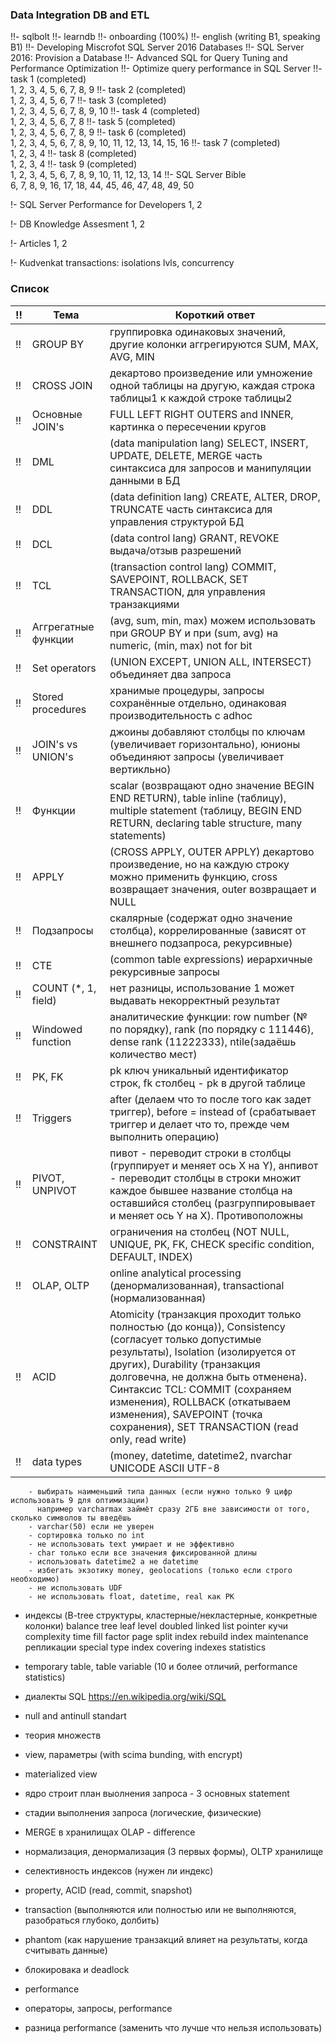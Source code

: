 <h3>Data Integration DB and ETL</h3>

!!- sqlbolt
!!- learndb
!!- onboarding (100%)
!!- english (writing B1, speaking B1)
!!- Developing Miscrofot SQL Server 2016 Databases
!!- SQL Server 2016: Provision a Database
!!- Advanced SQL for Query Tuning and Performance Optimization
!!- Optimize query performance in SQL Server
!!- task 1 (completed) <br />
	1, 2, 3, 4, 5, 6, 7, 8, 9
!!- task 2 (completed) <br />
	1, 2, 3, 4, 5, 6, 7
!!- task 3 (completed) <br />
	1, 2, 3, 4, 5, 6, 7, 8, 9, 10
!!- task 4 (completed) <br />
	1, 2, 3, 4, 5, 6, 7, 8
!!- task 5 (completed) <br />
	1, 2, 3, 4, 5, 6, 7, 8, 9
!!- task 6 (completed) <br />
	1, 2, 3, 4, 5, 6, 7, 8, 9, 10, 11, 12, 13, 14, 15, 16
!!- task 7 (completed) <br />
	1, 2, 3, 4 
!!- task 8 (completed) <br />
	1, 2, 3, 4
!!- task 9 (completed) <br />
	1, 2, 3, 4, 5, 6, 7, 8, 9, 10, 11, 12, 13, 14
!!- SQL Server Bible <br />
	6, 7, 8, 9, 16, 17, 18, 44, 45, 46, 47, 48, 49, 50

!- SQL Server Performance for Developers
	1, 2

!- DB Knowledge Assesment
	1, 2

!- Articles
	1, 2

!- Kudvenkat
	transactions: isolations lvls, concurrency
	

<h3>Список</h3>

| !! | Тема | Короткий ответ
--- | ---  | --- 
!!  | GROUP BY  | группировка одинаковых значений, другие колонки аггрегируются SUM, MAX, AVG, MIN
!!  | CROSS JOIN  | декартово произведение или умножение одной таблицы на другую, каждая строка таблицы1 к каждой строке таблицы2
!!  | Основные JOIN's | FULL LEFT RIGHT OUTERS and INNER, картинка о пересечении кругов
!!  | DML  | (data manipulation lang) SELECT, INSERT, UPDATE, DELETE, MERGE часть синтаксиса для запросов и манипуляции данными в БД
!!  | DDL  | (data definition lang) CREATE, ALTER, DROP, TRUNCATE часть синтаксиса для управления структурой БД
!!  | DCL  | (data control lang) GRANT, REVOKE выдача/отзыв разрешений 
!!  | TCL  | (transaction control lang) COMMIT, SAVEPOINT, ROLLBACK, SET TRANSACTION, для управления транзакциями
!!  | Аггрегатные функции | (avg, sum, min, max) можем использовать при GROUP BY и при (sum, avg) на numeric, (min, max) not for bit
!!  | Set operators | (UNION EXCEPT, UNION ALL, INTERSECT) объединяет два запроса
!!  | Stored procedures | хранимые процедуры, запросы сохранённые отдельно, одинаковая производительность с adhoc
!!  | JOIN's vs UNION's | джоины добавляют столбцы по ключам (увеличивает горизонтально), юнионы объединяют запросы (увеличивает вертикльно)
!!  | Функции | scalar (возвращают одно значение BEGIN END RETURN), table inline (таблицу), multiple statement (таблицу, BEGIN END RETURN, declaring table structure, many statements)
!!  | APPLY | (CROSS APPLY, OUTER APPLY) декартово произведение, но на каждую строку можно применить функцию, cross возвращает значения, outer возвращает и NULL 
!!  | Подзапросы | скалярные (содержат одно значение столбца), коррелированные (зависят от внешнего подзапроса, рекурсивные)
!!  | CTE  | (common table expressions) иерархичные рекурсивные запросы
!!  | COUNT (*, 1, field) | нет разницы, использование 1 может выдавать некорректный результат
!!  | Windowed function | аналитические функции: row number (№ по порядку), rank (по порядку с 111446), dense rank (11222333), ntile(задаёшь количество мест)
!!  | PK, FK | pk ключ уникальный идентификатор строк, fk столбец - pk в другой таблице
!!  | Triggers | after (делаем что то после того как задет триггер), before = instead of (срабатывает триггер и делает что то, прежде чем выполнить операцию)
!!  | PIVOT, UNPIVOT | пивот - переводит строки в столбцы (группирует и меняет ось X на Y), анпивот - переводит столбцы в строки множит каждое бывшее название столбца на оставшийся столбец (разгруппировывает и меняет ось Y на X). Противоположны
!!  | CONSTRAINT | ограничения на столбец (NOT NULL, UNIQUE, PK, FK, CHECK specific condition, DEFAULT, INDEX)
!!  | OLAP, OLTP | online analytical processing (денормализованная), transactional (нормализованная)
!!  | ACID | Atomicity (транзакция проходит только полностью (до конца)), Consistency (согласует только допустимые результаты), Isolation (изолируется от других), Durability (транзакция долговечна, не должна быть отменена). Синтаксис TCL: COMMIT (сохраняем изменения), ROLLBACK (откатываем изменения), SAVEPOINT (точка сохранения), SET TRANSACTION (read only, read write)
!!  | data types | (money, datetime, datetime2, nvarchar UNICODE ASCII UTF-8
		- выбирать наименьший типа данных (если нужно только 9 цифр использовать 9 для оптимизации)
		  например varcharmax займёт сразу 2ГБ вне зависимости от того, сколько символов ты введёшь
		- varchar(50) если не уверен 
		- сортировка только по int
		- не использовать text умирает и не эффективно
		- char только если все значения фиксированной длины
		- использовать datetime2 а не datetime
		- избегать экзотику money, geolocations (только если строго необходимо)
		- не использовать UDF
		- не использовать float, datetime, real как PK


- индексы (B-tree структуры, кластерные/некластерные, конкретные колонки)
	balance tree
	leaf level
	doubled linked list
	pointer
	кучи
	complexity time
	fill factor
	page split
	index rebuild
	index maintenance
	репликации
	special type index
	covering indexes
	statistics
	
- temporary table, table variable (10 и более отличий, performance statistics)
- диалекты SQL https://en.wikipedia.org/wiki/SQL
- null and antinull standart
- теория множеств
- view, параметры (with scima bunding, with encrypt)
- materialized view
- ядро строит план выолнения запроса - 3 основных statement
- стадии выполнения запроса (логические, физические)
- MERGE в хранилищах OLAP - difference
- нормализация, денормализация (3 первых формы), OLTP хранилище
- селективность индексов (нужен ли индекс)
- property, ACID (read, commit, snapshot)
- transaction (выполняются или полностью или не выполняются, разобраться глубоко, долбить)
- phantom (как нарушение транзакций влияет на результаты, когда считывать данные)
- блокировака и deadlock

- performance
- операторы, запросы, performance
- разница performance (заменить что лучше что нельзя использовать)
